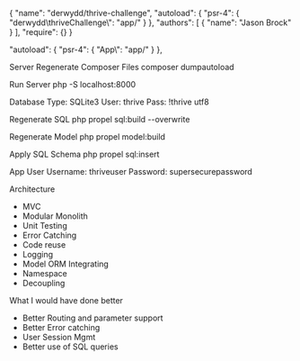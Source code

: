 {
    "name": "derwydd/thrive-challenge",
    "autoload": {
        "psr-4": {
            "derwydd\\thriveChallenge\\": "app/"
        }
    },
    "authors": [
        {
            "name": "Jason Brock"
        }
    ],
    "require": {}
}

"autoload": {
        "psr-4": {
            "App\\": "app/"
        }
    },

Server
Regenerate Composer Files
composer dumpautoload

Run Server
php -S localhost:8000


Database
Type: SQLite3
User: thrive
Pass: !thrive
utf8

Regenerate SQL 
php propel sql:build --overwrite    

Regenerate Model
php propel model:build   

Apply SQL Schema
php propel sql:insert  


App User
Username: thriveuser
Password: supersecurepassword


Architecture
- MVC
- Modular Monolith
- Unit Testing
- Error Catching
- Code reuse
- Logging
- Model ORM Integrating
- Namespace 
- Decoupling

What I would have done better
- Better Routing and parameter support
- Better Error catching
- User Session Mgmt
- Better use of SQL queries